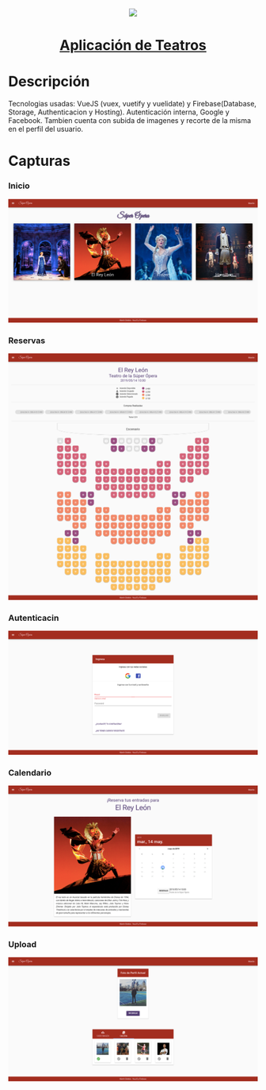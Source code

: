 <h1 align="center">
  <br>
  <img src="https://upload.wikimedia.org/wikipedia/commons/thumb/9/95/Vue.js_Logo_2.svg/1200px-Vue.js_Logo_2.svg.png" width="200">
  <br><br>
  <a href="https://teatro-super-opera-4564d.firebaseapp.com/">Aplicación de Teatros</a>
  <br>
</h1>


# Descripción
Tecnologias usadas: VueJS (vuex, vuetify y vuelidate) y Firebase(Database, Storage, Authenticacion y Hosting).
Autenticación interna, Google y Facebook.
Tambien cuenta con subida de imagenes y recorte de la misma en el perfil del usuario.

# Capturas

### Inicio

![Image of inicio](src/assets/home.png)

### Reservas

![Image of inicio](src/assets/reservation.png)

### Autenticacin

![Image of inicio](src/assets/login.png)

### Calendario

![Image of inicio](src/assets/calendar.png)

### Upload

![Image of inicio](src/assets/upload.png)


